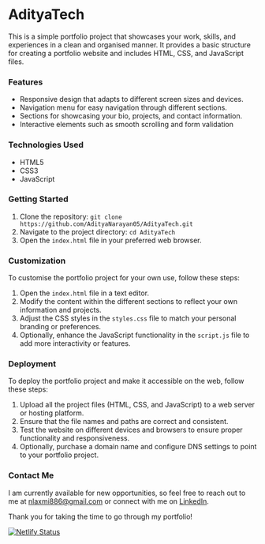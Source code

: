 # AdityaTech

This is a simple portfolio project that showcases your work, skills, and experiences in a clean and organised manner. It provides a basic structure for creating a portfolio website and includes HTML, CSS, and JavaScript files.

### Features

* Responsive design that adapts to different screen sizes and devices.
* Navigation menu for easy navigation through different sections.
* Sections for showcasing your bio, projects, and contact information.
* Interactive elements such as smooth scrolling and form validation

### Technologies Used

* HTML5
* CSS3
* JavaScript

### Getting Started

1. Clone the repository: `git clone https://github.com/AdityaNarayan05/AdityaTech.git`
2. Navigate to the project directory: `cd AdityaTech`
3. Open the `index.html` file in your preferred web browser.

### Customization

To customise the portfolio project for your own use, follow these steps:

1. Open the `index.html` file in a text editor.
2. Modify the content within the different sections to reflect your own information and projects.
3. Adjust the CSS styles in the `styles.css` file to match your personal branding or preferences.
4. Optionally, enhance the JavaScript functionality in the `script.js` file to add more interactivity or features.

### Deployment

To deploy the portfolio project and make it accessible on the web, follow these steps:

1. Upload all the project files (HTML, CSS, and JavaScript) to a web server or hosting platform.
2. Ensure that the file names and paths are correct and consistent.
3. Test the website on different devices and browsers to ensure proper functionality and responsiveness.
4. Optionally, purchase a domain name and configure DNS settings to point to your portfolio project.

### Contact Me

I am currently available for new opportunities, so feel free to reach out to me at [nlaxmi886@gmail.com](mailto:nlaxmi886@gmail.com) or connect with me on [LinkedIn](https://www.linkedin.com/in/aditya-narayan-jaiswal-3953a4208/).

Thank you for taking the time to go through my portfolio!

[![Netlify Status](https://api.netlify.com/api/v1/badges/dd6ffdda-f307-424f-bbcf-f36a68d01918/deploy-status)](https://app.netlify.com/sites/adityanarayanjaiswal/deploys)
